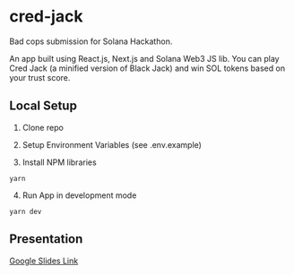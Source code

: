 # cred-jack

Bad cops submission for Solana Hackathon.

An app built using React.js, Next.js and Solana Web3 JS lib. You can play Cred Jack (a minified version of Black Jack) and win SOL tokens based on your trust score.

## Local Setup

1. Clone repo

2. Setup Environment Variables (see .env.example)

3. Install NPM libraries

```
yarn
```

4. Run App in development mode

```
yarn dev
```

## Presentation

[Google Slides Link](https://docs.google.com/presentation/d/1iy8ke-tYEhpnShlp-BJF1yRemTCmVeEUiOX6Jl7OzZY/edit?usp=sharing)
